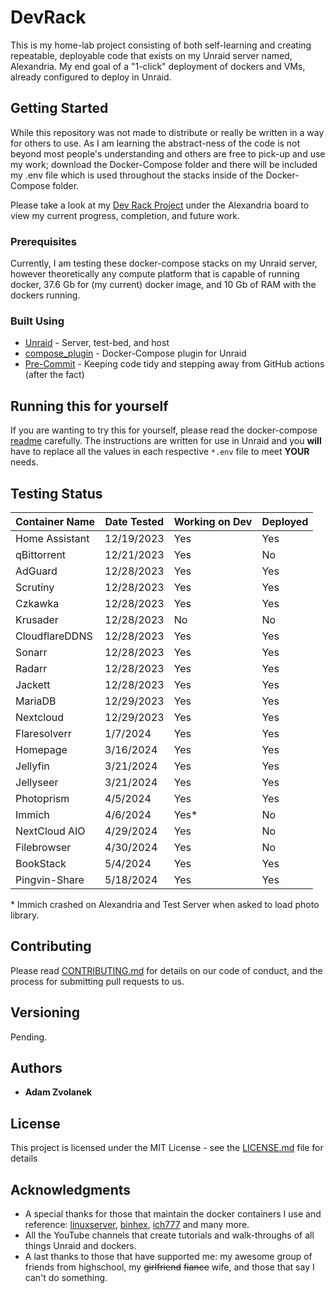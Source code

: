 # DevRack

This is my home-lab project consisting of both self-learning and creating repeatable, deployable code that exists on my Unraid server named, Alexandria. My end goal of a "1-click" deployment of dockers and VMs, already configured to deploy in Unraid.

## Getting Started

While this repository was not made to distribute or really be written in a way for others to use. As I am learning the abstract-ness of the code is not beyond most people's understanding and others are free to pick-up and use my work; download the Docker-Compose folder and there will be included my .env file which is used throughout the stacks inside of the Docker-Compose folder.

Please take a look at my [Dev Rack Project](https://github.com/users/adamzvolanek/projects/1) under the Alexandria board to view my current progress, completion, and future work.

### Prerequisites

Currently, I am testing these docker-compose stacks on my Unraid server, however theoretically any compute platform that is capable of running docker, 37.6 Gb for (my current) docker image, and 10 Gb of RAM with the dockers running.

### Built Using

* [Unraid](https://unraid.net/) - Server, test-bed, and host
* [compose_plugin](https://github.com/dcflachs/compose_plugin) - Docker-Compose plugin for Unraid
* [Pre-Commit](https://pre-commit.com/) - Keeping code tidy and stepping away from GitHub actions (after the fact)

## Running this for yourself

If you are wanting to try this for yourself, please read the docker-compose [readme](/docker-compose/README.md) carefully. The instructions are written for use in Unraid and you **will** have to replace all the values in each respective `*.env` file to meet **YOUR** needs.

## Testing Status

| Container Name | Date Tested | Working on Dev | Deployed |
| --------| -------- | -------- | -------- |
| Home Assistant | 12/19/2023 | Yes | Yes |
| qBittorrent | 12/21/2023 | Yes | No |
| AdGuard | 12/28/2023 | Yes | Yes |
| Scrutiny | 12/28/2023 | Yes | Yes |
| Czkawka | 12/28/2023 | Yes | Yes |
| Krusader | 12/28/2023 | No | No |
| CloudflareDDNS | 12/28/2023 | Yes | Yes |
| Sonarr | 12/28/2023 | Yes | Yes |
| Radarr | 12/28/2023 | Yes | Yes |
| Jackett | 12/28/2023 | Yes | Yes |
| MariaDB | 12/29/2023 | Yes | Yes |
| Nextcloud | 12/29/2023 | Yes | Yes |
| Flaresolverr | 1/7/2024 | Yes | Yes |
| Homepage | 3/16/2024 | Yes | Yes |
| Jellyfin | 3/21/2024 | Yes | Yes |
| Jellyseer | 3/21/2024 | Yes | Yes |
| Photoprism | 4/5/2024 | Yes | Yes |
| Immich | 4/6/2024 | Yes* | No |
| NextCloud AIO | 4/29/2024 | Yes | No |
| Filebrowser | 4/30/2024 | Yes | No |
| BookStack | 5/4/2024 | Yes | Yes |
| Pingvin-Share | 5/18/2024 | Yes | Yes |

\* Immich crashed on Alexandria and Test Server when asked to load photo library.

## Contributing

Please read [CONTRIBUTING.md](https://github.com/adamzvolanek/DevRack/blob/main/CONTRIBUTING.md) for details on our code of conduct, and the process for submitting pull requests to us.

## Versioning

Pending.

## Authors

* **Adam Zvolanek**

## License

This project is licensed under the MIT License - see the [LICENSE.md](LICENSE.md) file for details

## Acknowledgments

* A special thanks for those that maintain the docker containers I use and reference: [linuxserver](https://www.linuxserver.io/), [binhex](https://github.com/binhex), [ich777](https://github.com/ich777) and many more.
* All the YouTube channels that create tutorials and walk-throughs of all things Unraid and dockers.
* A last thanks to those that have supported me: my awesome group of friends from highschool, my ~~girlfriend~~ ~~fiance~~ wife, and those that say I can't do something.
